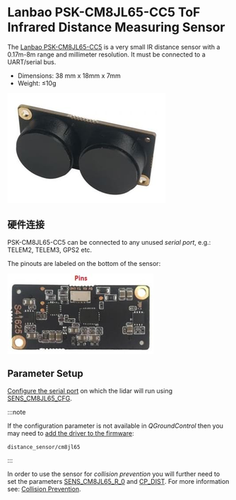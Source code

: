 # Lanbao PSK-CM8JL65-CC5 ToF Infrared Distance Measuring Sensor

The [Lanbao PSK-CM8JL65-CC5](https://www.seeedstudio.com/PSK-CM8JL65-CC5-Infrared-Distance-Measuring-Sensor-p-4028.html) is a very small IR distance sensor with a 0.17m-8m range and millimeter resolution. It must be connected to a UART/serial bus.

- Dimensions: 38 mm x 18mm x 7mm
- Weight: ≤10g

![PSK-CM8JL65-CC5 ToF IR Distance Sensor - Hero image](../../assets/hardware/sensors/cm8jl65/psk_cm8jl65_hero.jpg)

## 硬件连接

PSK-CM8JL65-CC5 can be connected to any unused _serial port_, e.g.: TELEM2, TELEM3, GPS2 etc.

The pinouts are labeled on the bottom of the sensor:

![PSK-CM8JL65-CC5 ToF IR Distance Sensor - Pinout connections](../../assets/hardware/sensors/cm8jl65/psk-cm8jl65-cc5-02.jpg)

## Parameter Setup

[Configure the serial port](../peripherals/serial_configuration.md) on which the lidar will run using [SENS_CM8JL65_CFG](../advanced_config/parameter_reference.md#SENS_CM8JL65_CFG).

:::note

If the configuration parameter is not available in _QGroundControl_ then you may need to [add the driver to the firmware](../peripherals/serial_configuration.md#parameter_not_in_firmware):

```plain
distance_sensor/cm8jl65
```

:::

In order to use the sensor for _collision prevention_ you will further need to set the parameters [SENS_CM8JL65_R_0](../advanced_config/parameter_reference.md#SENS_CM8JL65_R_0) and [CP_DIST](../advanced_config/parameter_reference.md#CP_DIST). For more information see: [Collision Prevention](../computer_vision/collision_prevention.md#rangefinder).
